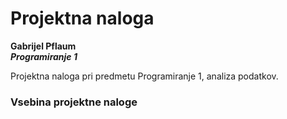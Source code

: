 # Projektna naloga
**Gabrijel Pflaum**  
***Programiranje 1***

Projektna naloga pri predmetu Programiranje 1, analiza podatkov.

### Vsebina projektne naloge
